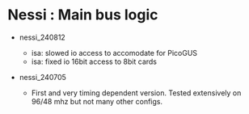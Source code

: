 
# Nessi : Main bus logic

- nessi_240812
    - isa: slowed io access to accomodate for PicoGUS
    - isa: fixed io 16bit access to 8bit cards

- nessi_240705
    - First and very timing dependent version. Tested extensively on 96/48 mhz but not many other configs.

